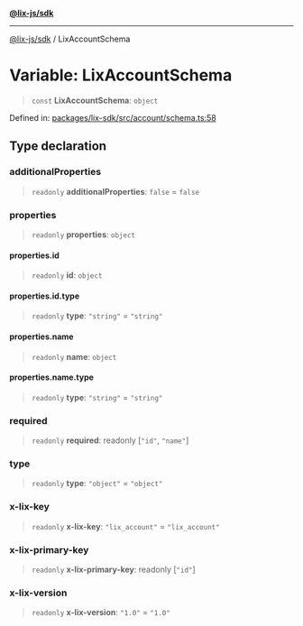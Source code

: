 [**@lix-js/sdk**](../README.md)

***

[@lix-js/sdk](../README.md) / LixAccountSchema

# Variable: LixAccountSchema

> `const` **LixAccountSchema**: `object`

Defined in: [packages/lix-sdk/src/account/schema.ts:58](https://github.com/opral/monorepo/blob/fb8153a2c5d4710eaaabf056fe653be88060a185/packages/lix-sdk/src/account/schema.ts#L58)

## Type declaration

### additionalProperties

> `readonly` **additionalProperties**: `false` = `false`

### properties

> `readonly` **properties**: `object`

#### properties.id

> `readonly` **id**: `object`

#### properties.id.type

> `readonly` **type**: `"string"` = `"string"`

#### properties.name

> `readonly` **name**: `object`

#### properties.name.type

> `readonly` **type**: `"string"` = `"string"`

### required

> `readonly` **required**: readonly \[`"id"`, `"name"`\]

### type

> `readonly` **type**: `"object"` = `"object"`

### x-lix-key

> `readonly` **x-lix-key**: `"lix_account"` = `"lix_account"`

### x-lix-primary-key

> `readonly` **x-lix-primary-key**: readonly \[`"id"`\]

### x-lix-version

> `readonly` **x-lix-version**: `"1.0"` = `"1.0"`
